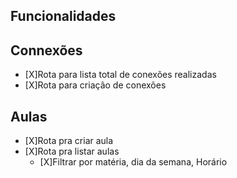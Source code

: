 ## Funcionalidades

## Connexões

- [X]Rota para lista total de conexões realizadas
- [X]Rota para criação de conexões


## Aulas

- [X]Rota  pra criar aula
- [X]Rota pra listar aulas
    - [X]Filtrar por matéria, dia da semana, Horário
    
